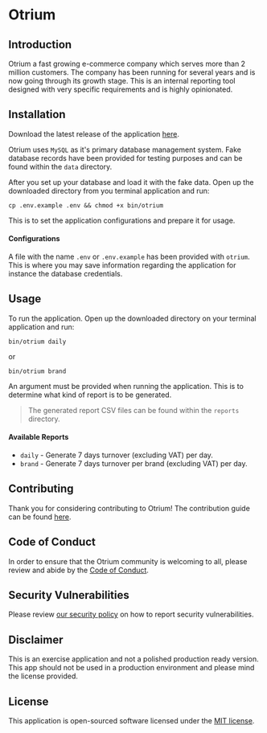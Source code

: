 # Otrium

## Introduction

Otrium a fast growing e-commerce company which serves more than 2 million customers. The company has been running for several years and is now going through its growth stage. This is an internal reporting tool designed with very specific requirements and is highly opinionated.

## Installation

Download the latest release of the application [here](./).

Otrium uses `MySQL` as it's primary database management system. Fake database records have been provided for testing purposes and can be found within the `data` directory.

After you set up your database and load it with the fake data. Open up the downloaded directory from you terminal application and run:

```shell
cp .env.example .env && chmod +x bin/otrium
```

This is to set the application configurations and prepare it for usage.

#### Configurations

A file with the name `.env` or `.env.example` has been provided with `otrium`. This is where you may save information regarding the application for instance the database credentials.

## Usage

To run the application. Open up the downloaded directory on your terminal application and run:

```shell
bin/otrium daily
```

or

```shell
bin/otrium brand
```

An argument must be provided when running the application. This is to determine what kind of report is to be generated.

> The generated report CSV files can be found within the `reports` directory.

#### Available Reports

- `daily` - Generate 7 days turnover (excluding VAT) per day.
- `brand` - Generate 7 days turnover per brand (excluding VAT) per day.


## Contributing

Thank you for considering contributing to Otrium! The contribution guide can be found [here](.github/CONTRIBUTIONS).

## Code of Conduct

In order to ensure that the Otrium community is welcoming to all, please review and abide by the [Code of Conduct](.github/CODE_OF_CONDUCT.md).

## Security Vulnerabilities

Please review [our security policy](https://github.com/Thavarshan/otrium/security/policy) on how to report security vulnerabilities.

## Disclaimer

This is an exercise application and not a polished production ready version. This app should not be used in a production environment and please mind the license provided.

## License

This application is open-sourced software licensed under the [MIT license](LICENSE.md).
